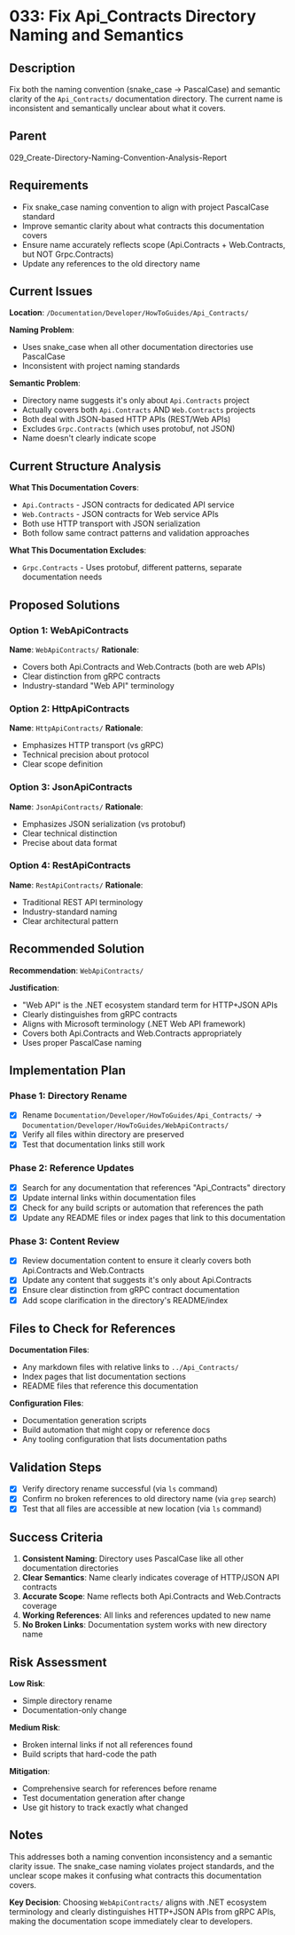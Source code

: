 # 033: Fix Api_Contracts Directory Naming and Semantics

## Description

Fix both the naming convention (snake_case → PascalCase) and semantic clarity of the `Api_Contracts/` documentation directory. The current name is inconsistent and semantically unclear about what it covers.

## Parent

029_Create-Directory-Naming-Convention-Analysis-Report

## Requirements

- Fix snake_case naming convention to align with project PascalCase standard
- Improve semantic clarity about what contracts this documentation covers
- Ensure name accurately reflects scope (Api.Contracts + Web.Contracts, but NOT Grpc.Contracts)
- Update any references to the old directory name

## Current Issues

**Location**: `/Documentation/Developer/HowToGuides/Api_Contracts/`

**Naming Problem**: 
- Uses snake_case when all other documentation directories use PascalCase
- Inconsistent with project naming standards

**Semantic Problem**:
- Directory name suggests it's only about `Api.Contracts` project
- Actually covers both `Api.Contracts` AND `Web.Contracts` projects
- Both deal with JSON-based HTTP APIs (REST/Web APIs)
- Excludes `Grpc.Contracts` (which uses protobuf, not JSON)
- Name doesn't clearly indicate scope

## Current Structure Analysis

**What This Documentation Covers**:
- `Api.Contracts` - JSON contracts for dedicated API service
- `Web.Contracts` - JSON contracts for Web service APIs
- Both use HTTP transport with JSON serialization
- Both follow same contract patterns and validation approaches

**What This Documentation Excludes**:
- `Grpc.Contracts` - Uses protobuf, different patterns, separate documentation needs

## Proposed Solutions

### Option 1: WebApiContracts
**Name**: `WebApiContracts/`
**Rationale**: 
- Covers both Api.Contracts and Web.Contracts (both are web APIs)
- Clear distinction from gRPC contracts
- Industry-standard "Web API" terminology

### Option 2: HttpApiContracts  
**Name**: `HttpApiContracts/`
**Rationale**:
- Emphasizes HTTP transport (vs gRPC)
- Technical precision about protocol
- Clear scope definition

### Option 3: JsonApiContracts
**Name**: `JsonApiContracts/`
**Rationale**:
- Emphasizes JSON serialization (vs protobuf)
- Clear technical distinction
- Precise about data format

### Option 4: RestApiContracts
**Name**: `RestApiContracts/`
**Rationale**:
- Traditional REST API terminology
- Industry-standard naming
- Clear architectural pattern

## Recommended Solution

**Recommendation**: `WebApiContracts/`

**Justification**:
- "Web API" is the .NET ecosystem standard term for HTTP+JSON APIs
- Clearly distinguishes from gRPC contracts
- Aligns with Microsoft terminology (.NET Web API framework)
- Covers both Api.Contracts and Web.Contracts appropriately
- Uses proper PascalCase naming

## Implementation Plan

### Phase 1: Directory Rename
- [x] Rename `Documentation/Developer/HowToGuides/Api_Contracts/` → `Documentation/Developer/HowToGuides/WebApiContracts/`
- [x] Verify all files within directory are preserved
- [x] Test that documentation links still work

### Phase 2: Reference Updates
- [x] Search for any documentation that references "Api_Contracts" directory
- [x] Update internal links within documentation files
- [x] Check for any build scripts or automation that references the path
- [x] Update any README files or index pages that link to this documentation

### Phase 3: Content Review
- [x] Review documentation content to ensure it clearly covers both Api.Contracts and Web.Contracts
- [x] Update any content that suggests it's only about Api.Contracts
- [x] Ensure clear distinction from gRPC contract documentation
- [x] Add scope clarification in the directory's README/index

## Files to Check for References

**Documentation Files**:
- Any markdown files with relative links to `../Api_Contracts/`
- Index pages that list documentation sections
- README files that reference this documentation

**Configuration Files**:
- Documentation generation scripts
- Build automation that might copy or reference docs
- Any tooling configuration that lists documentation paths

## Validation Steps

- [x] Verify directory rename successful (via `ls` command)
- [x] Confirm no broken references to old directory name (via `grep` search)
- [x] Test that all files are accessible at new location (via `ls` command)

## Success Criteria

1. **Consistent Naming**: Directory uses PascalCase like all other documentation directories
2. **Clear Semantics**: Name clearly indicates coverage of HTTP/JSON API contracts
3. **Accurate Scope**: Name reflects both Api.Contracts and Web.Contracts coverage
4. **Working References**: All links and references updated to new name
5. **No Broken Links**: Documentation system works with new directory name

## Risk Assessment

**Low Risk**:
- Simple directory rename
- Documentation-only change

**Medium Risk**:
- Broken internal links if not all references found
- Build scripts that hard-code the path

**Mitigation**:
- Comprehensive search for references before rename
- Test documentation generation after change
- Use git history to track exactly what changed

## Notes

This addresses both a naming convention inconsistency and a semantic clarity issue. The snake_case naming violates project standards, and the unclear scope makes it confusing what contracts this documentation covers.

**Key Decision**: Choosing `WebApiContracts/` aligns with .NET ecosystem terminology and clearly distinguishes HTTP+JSON APIs from gRPC APIs, making the documentation scope immediately clear to developers.